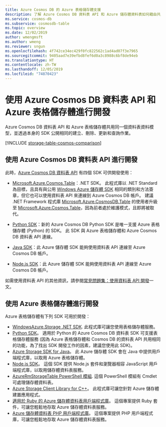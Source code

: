 ```yaml
---
title: Azure Cosmos DB 的 Azure 表格儲存體支援
description: 了解 Azure Cosmos DB 資料表 API 和 Azure 儲存體資料表如何藉由共用作業中的相同表格資料模型來一起運作
ms.service: cosmos-db
ms.subservice: cosmosdb-table
ms.topic: overview
ms.date: 12/02/2019
author: wmengmsft
ms.author: wmeng
ms.reviewer: sngun
ms.openlocfilehash: 4f742ce34ec429f0fc822562c1ad4ad07f3e7965
ms.sourcegitcommit: 9405aad7e39efbd8fef6d0a3c8988c6bf8de94eb
ms.translationtype: HT
ms.contentlocale: zh-TW
ms.lasthandoff: 12/05/2019
ms.locfileid: "74870423"
---
```

# <a name="developing-with-azure-cosmos-db-table-api-and-azure-table-storage"></a>使用 Azure Cosmos DB 資料表 API 和 Azure 表格儲存體進行開發

Azure Cosmos DB 資料表 API 和 Azure 表格儲存體共用同一個資料表資料模型，並透過本身的 SDK 公開相同的建立、刪除、更新和查詢作業。

[!INCLUDE [storage-table-cosmos-comparison](../../includes/storage-table-cosmos-comparison.md)]

## <a name="developing-with-the-azure-cosmos-db-table-api"></a>使用 Azure Cosmos DB 資料表 API 進行開發

此時，[Azure Cosmos DB 資料表 API](table-introduction.md) 有四個 SDK 可供開發使用： 

* [Microsoft.Azure.Cosmos.Table](https://www.nuget.org/packages/Microsoft.Azure.Cosmos.Table)：.NET SDK。 此程式庫以 .NET Standard 為目標，且具有與公用 [Windows Azure 儲存體 SDK](https://www.nuget.org/packages/WindowsAzure.Storage) 相同的類別和方法簽章，但它也可以使用資料表 API 來連線到 Azure Cosmos DB 帳戶。 建議 .NET Framework 程式庫 [Microsoft.Azure.CosmosDB.Table](https://www.nuget.org/packages/Microsoft.Azure.CosmosDB.Table/) 的使用者升級至 [Microsoft.Azure.Cosmos.Table](https://www.nuget.org/packages/Microsoft.Azure.Cosmos.Table)，因為前者處於維護模式，且即將被取代。

* [Python SDK](table-sdk-python.md)：新的 Azure Cosmos DB Python SDK 是唯一支援 Azure 表格儲存體 (Python) 的 SDK。 此 SDK 與 Azure 表格儲存體和 Azure Cosmos DB 資料表 API 連線。

* [Java SDK](table-sdk-java.md)：此 Azure 儲存體 SDK 能夠使用資料表 API 連線至 Azure Cosmos DB 帳戶。

* [Node.js SDK](table-sdk-nodejs.md)：此 Azure 儲存體 SDK 能夠使用資料表 API 連線至 Azure Cosmos DB 帳戶。


如需使用資料表 API 的其他資訊，請參閱[常見問題集：使用資料表 API 開發](faq.md#table)一文。

## <a name="developing-with-azure-table-storage"></a>使用 Azure 表格儲存體進行開發

Azure 表格儲存體有下列 SDK 可用於開發：

- [WindowsAzure.Storage .NET SDK](https://www.nuget.org/packages/WindowsAzure.Storage/). 此程式庫可讓您使用表格儲存體服務。
- [Python SDK](https://github.com/Azure/azure-cosmos-table-python)。 適用於 Python 的 Azure Cosmos DB 資料表 SDK 可支援表格儲存體服務 (因為 Azure 表格儲存體和 Cosmos DB 的資料表 API 共用相同的功能，為了找出 SDK 開發工作的因素，建議您使用此 SDK)。
- [Azure Storage SDK for Java](https://github.com/azure/azure-storage-java)。 此 Azure 儲存體 SDK 會在 Java 中提供用戶端程式庫，以取用 Azure 表格儲存體。
- [Node.js SDK](https://github.com/Azure/azure-storage-node)。 這個 SDK 提供 Node.js 套件和瀏覽器相容 JavaScript 用戶端程式庫，以取用儲存體資料表服務。
- [AzureRmStorageTable PowerShell 模組](https://www.powershellgallery.com/packages/AzureRmStorageTable). 這個 PowerShell 模組有 Cmdlet 可處理儲存體資料表。
- [Azure Storage Client Library for C++](https://github.com/Azure/azure-storage-cpp/)。 此程式庫可讓您針對 Azure 儲存體建置應用程式。
- [適用於 Ruby 的 Azure 儲存體資料表用戶端程式庫](https://github.com/azure/azure-storage-ruby/tree/master/table)。 這個專案提供 Ruby 套件，可讓您輕鬆地存取 Azure 儲存體資料表服務。
- [Azure 儲存體資料表 PHP 用戶端程式庫](https://github.com/Azure/azure-storage-php/tree/master/azure-storage-table)。 這個專案提供 PHP 用戶端程式庫，可讓您輕鬆地存取 Azure 儲存體資料表服務。


   





